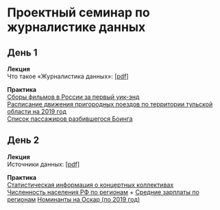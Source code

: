 # Проектный семинар по журналистике данных

## День 1
**Лекция**<br>
Что такое «Журналистика данных»: [[pdf]](/lections/lection_1.pdf)<br>

**Практика**<br>
[Сборы фильмов в России за первый уик-энд](/data/topWeekends_first_week.csv)<br>
[Расписание движения пригородных поездов по территории тульской области на 2019 год](/data/trains_tula.csv)<br>
[Список пассажиров разбившегося Боинга](https://www.flyuia.com/ua/ua/news/2020/flight-ps752-passenger-list)<br>

## День 2
**Лекция**<br>
Источники данных: [[pdf]](/lections/lection_2.pdf)<br>

**Практика**<br>
[Статистическая информация о концертных коллективах](/data/collectives.csv)<br>
[Численность населения РФ по регионам](https://showdata.gks.ru/report/278928) + [Средние зарплаты по регионам](https://showdata.gks.ru/report/278928)
[Номинанты на Оскар (по 2019 год)](/data/oscar_nominations_data.csv)<br>